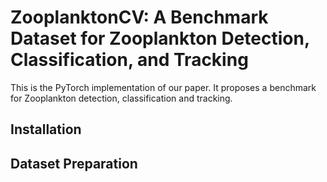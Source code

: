 # ZooplanktonCV: A Benchmark Dataset for Zooplankton Detection, Classification, and Tracking
This is the PyTorch implementation of our paper. It proposes a benchmark for Zooplankton detection, classification and tracking.

## Installation

## Dataset Preparation
